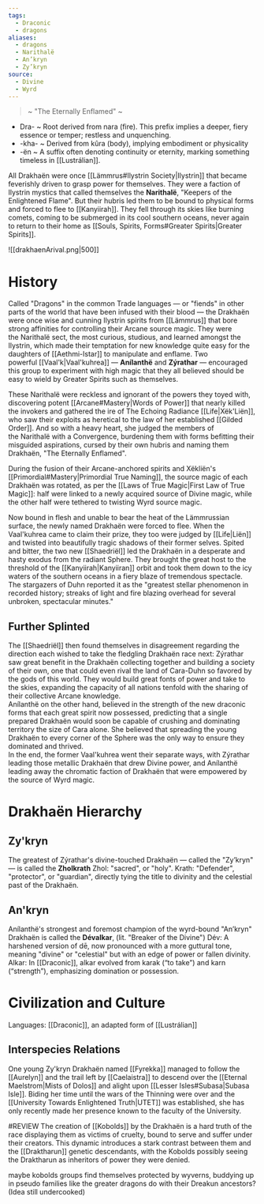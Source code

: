 ```yaml
---
tags:
  - Draconic
  - dragons
aliases:
  - dragons
  - Narithalë
  - An’kryn
  - Zy’kryn
source:
  - Divine
  - Wyrd
---
```

> ~ "The Eternally Enflamed" ~

- Dra- ~ Root derived from nara (fire). This prefix implies a deeper, fiery essence or temper; restless and unquenching.
- -kha- ~ Derived from kûra (body), implying embodiment or physicality
- -ën ~ A suffix often denoting continuity or eternity, marking something timeless in [[Lustrálian]].

All Drakhaën were once [[Lämmrus#Ilystrin Society|Ilystrin]] that became feverishly driven to grasp power for themselves. They were a faction of Ilystrin mystics that called themselves the **Narithalë**, "Keepers of the Enlightened Flame". But their hubris led them to be bound to physical forms and forced to flee to [[Kanyiirah]]. They fell through its skies like burning comets, coming to be submerged in its cool southern oceans, never again to return to their home as [[Souls, Spirits, Forms#Greater Spirits|Greater Spirits]].

![[drakhaenArival.png|500]]

# History
Called "Dragons" in the common Trade languages — or "fiends" in other parts of the world that have been infused with their blood — the Drakhaën were once wise and cunning Ilystrin spirits from [[Lämmrus]] that bore strong affinities for controlling their Arcane source magic. They were the Narithalë sect, the most curious, studious, and learned amongst the Ilystrin, which made their temptation for new knowledge quite easy for the daughters of [[Aethmi-Istar]] to manipulate and enflame. Two powerful [[Vaal'k|Vaal'kuhrea]] — **Anílanthë** and **Zýrathar** ― encouraged this group to experiment with high magic that they all believed should be easy to wield by Greater Spirits such as themselves.

These Narithalë were reckless and ignorant of the powers they toyed with, discovering potent [[Arcane#Mastery|Words of Power]] that nearly killed the invokers and gathered the ire of The Echoing Radiance [[Life|Xëk'Liën]], who saw their exploits as heretical to the law of her established [[Gilded Order]]. And so with a heavy heart, she judged the members of the Narithalë with a Convergence, burdening them with forms befitting their misguided aspirations, cursed by their own hubris and naming them Drakhaën, "The Eternally Enflamed". 

During the fusion of their Arcane-anchored spirits and Xëkliën's [[Primordial#Mastery|Primordial True Naming]], the source magic of each Drakhaën was rotated, as per the [[Laws of True Magic|First Law of True Magic]]: half were linked to a newly acquired source of Divine magic, while the other half were tethered to twisting Wyrd source magic.

Now bound in flesh and unable to bear the heat of the Lämmrussian surface, the newly named Drakhaën were forced to flee. When the Vaal'kuhrea came to claim their prize, they too were judged by [[Life|Liën]] and twisted into beautifully tragic shadows of their former selves. Spited and bitter, the two new [[Shaedriël]] led the Drakhaën in a desperate and hasty exodus from the radiant Sphere. They brought the great host to the threshold of the [[Kanyiirah|Kanyiiran]] orbit and took them down to the icy waters of the southern oceans in a fiery blaze of tremendous spectacle. The stargazers of Duhn reported it as the "greatest stellar phenomenon in recorded history; streaks of light and fire blazing overhead for several unbroken, spectacular minutes."

## Further Splinted
The [[Shaedriël]] then found themselves in disagreement regarding the direction each wished to take the fledgling Drakhaën race next: Zýrathar saw great benefit in the Drakhaën collecting together and building a society of their own, one that could even rival the land of Cara-Duhn so favored by the gods of this world. They would build great fonts of power and take to the skies, expanding the capacity of all nations tenfold with the sharing of their collective Arcane knowledge.  
Anílanthë on the other hand, believed in the strength of the new draconic forms that each great spirit now possessed, predicting that a single prepared Drakhaën would soon be capable of crushing and dominating territory the size of Cara alone. She believed that spreading the young Drakhaën to every corner of the Sphere was the only way to ensure they dominated and thrived.  
In the end, the former Vaal'kuhrea went their separate ways, with Zýrathar leading those metallic Drakhaën that drew Divine power, and Anílanthë leading away the chromatic faction of Drakhaën that were empowered by the source of Wyrd magic. 

# Drakhaën Hierarchy
## Zy'kryn
The greatest of Zýrathar's divine-touched Drakhaën — called the "Zy’kryn" — is called the **Zholkrath**
	Zhol: "sacred", or "holy". Krath: "Defender", "protector", or "guardian", directly tying the title to divinity and the celestial past of the Drakhaën.  

## An'kryn
Anílanthë's strongest and foremost champion of the wyrd-bound "An’kryn" Drakhaën is called the **Dévalkar**, (lit. "Breaker of the Divine")
	Dév:  A harshened version of dē, now pronounced with a more guttural tone, meaning "divine" or "celestial" but with an edge of power or fallen divinity. Alkar: In [[Draconic]], alkar evolved from karak (“to take”) and karn (“strength”), emphasizing domination or possession.

# Civilization and Culture
Languages: [[Draconic]], an adapted form of [[Lustrálian]]

## Interspecies Relations
One young Zy'kryn Drakhaën named [[Fyrekka]] managed to follow the [[Aurelyn]] and the trail left by [[Caelaistra]] to descend over the [[Eternal Maelstrom|Mists of Dolos]] and alight upon [[Lesser Isles#Subasa|Subasa Isle]]. Biding her time until the wars of the Thinning were over and the [[University Towards Enlightened Truth|UTET]] was established, she has only recently made her presence known to the faculty of the University.

#REVIEW 
The creation of [[Kobolds]] by the Drakhaën is a hard truth of the race displaying them as victims of cruelty, bound to serve and suffer under their creators. This dynamic introduces a stark contrast between them and the [[Draktharun]] genetic descendants, with the Kobolds possibly seeing the Draktharun as inheritors of power they were denied.

maybe kobolds groups find themselves protected by wyverns, buddying up in pseudo families like the greater dragons do with their Dreakun ancestors? (Idea still undercooked)